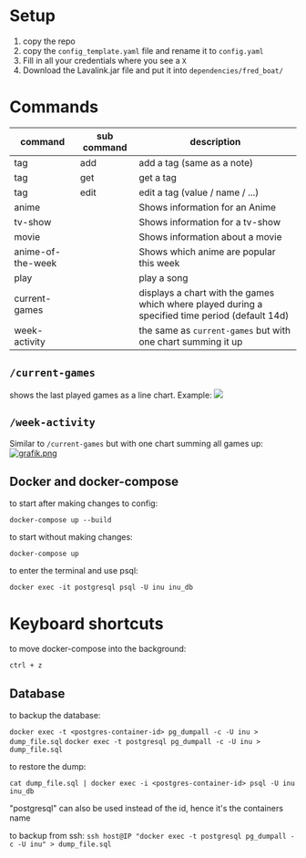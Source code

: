# Setup
1. copy the repo
2. copy the `config_template.yaml` file and rename it to `config.yaml`
3. Fill in all your credentials where you see a `X`
4. Download the Lavalink.jar file and put it into `dependencies/fred_boat/`

# Commands

command | sub command | description
--------|-------------|-------------
tag | add | add a tag (same as a note)
tag | get | get a tag 
tag | edit | edit a tag (value / name / ...)
anime | | Shows information for an Anime
tv-show | | Shows information for a tv-show
movie | | Shows information about a movie
anime-of-the-week | | Shows which anime are popular this week
play | | play a song
current-games | | displays a chart with the games which where played during a specified time period (default 14d)
week-activity | | the same as `current-games` but with one chart summing it up

## `/current-games`
shows the last played games as a line chart. Example:
![](https://i.postimg.cc/8zgK5c1m/grafik.png)

## `/week-activity`
Similar to `/current-games` but with one chart summing all games up:
[![grafik.png](https://i.postimg.cc/jShpYPz7/grafik.png)](https://postimg.cc/xXcxKkpf)

## Docker and docker-compose
to start after making changes to config:

`docker-compose up --build`

to start without making changes:

`docker-compose up`

to enter the terminal and use psql:

`docker exec -it postgresql psql -U inu inu_db`


# Keyboard shortcuts

to move docker-compose into the background:

`ctrl + z`

## Database

to backup the database:

`docker exec -t <postgres-container-id> pg_dumpall -c -U inu > dump_file.sql`
`docker exec -t postgresql pg_dumpall -c -U inu > dump_file.sql`

to restore the dump:

`cat dump_file.sql | docker exec -i <postgres-container-id> psql -U inu inu_db`

"postgresql" can also be used instead of the id, hence it's the containers name

to backup from ssh:
`ssh host@IP "docker exec -t postgresql pg_dumpall -c -U inu" > dump_file.sql`

